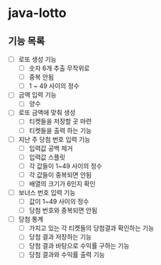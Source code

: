 # java-lotto
## 기능 목록
- [ ] 로또 생성 기능
    - [ ] 숫자 6개 추출 무작위로
    - [ ] 중복 안됨
    - [ ] 1 ~ 49 사이의 정수
- [ ] 금액 입력 기능
    - [ ] 양수
- [ ] 로또 금액에 맞춰 생성
    - [ ] 티켓들을 저장할 곳 마련
    - [ ] 티켓들을 출력 하는 기능
- [ ] 지난 주 당첨 번호 입력 기능
    - [ ] 입력값 공백 제거
    - [ ] 입력값 스플릿
    - [ ] 각 값들이 1~49 사이의 정수
    - [ ] 각 값들이 중복되면 안됨
    - [ ] 배열의 크기가 6인지 확인
- [ ] 보너스 번호 입력 기능
    - [ ] 값이 1~49 사이의 정수
    - [ ] 당첨 번호와 중복되면 안됨
- [ ] 당첨 통계
    - [ ] 가지고 있는 각 티켓들의 당첨결과 확인하는 기능
    - [ ] 당첨 결과 저장하는 기능
    - [ ] 당첨 결과 바탕으로 수익률 구하는 기능
    - [ ] 당첨 결과와 수익률 출력 기능
